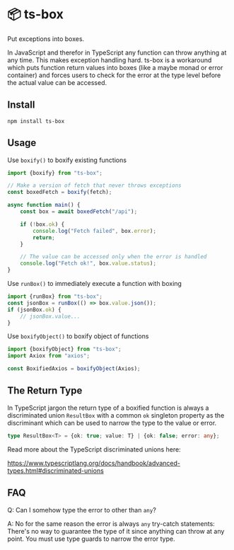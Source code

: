 # 📦 ts-box

Put exceptions into boxes.

In JavaScript and therefor in TypeScript any function can throw anything at
any time. This makes exception handling hard. ts-box is a workaround which
puts function return values into boxes (like a maybe monad or error
container) and forces users to check for the error at the type level before
the actual value can be accessed.

## Install

    npm install ts-box

## Usage

Use `boxify()` to boxify existing functions

```ts
import {boxify} from "ts-box";

// Make a version of fetch that never throws exceptions
const boxedFetch = boxify(fetch);

async function main() {
    const box = await boxedFetch("/api");

    if (!box.ok) {
        console.log("Fetch failed", box.error);
        return;
    }

    // The value can be accessed only when the error is handled
    console.log("Fetch ok!", box.value.status);
}
```

Use `runBox()` to immediately execute a function with boxing

```ts
import {runBox} from "ts-box";
const jsonBox = runBox(() => box.value.json());
if (jsonBox.ok) {
    // jsonBox.value...
}
```

Use `boxifyObject()` to boxify object of functions

```ts
import {boxifyObject} from "ts-box";
import Axiox from "axios";

const BoxifiedAxios = boxifyObject(Axios);
```

## The Return Type

In TypeScript jargon the return type of a boxified function is always a
discriminated union `ResultBox` with a common `ok` singleton property as the
discriminant which can be used to narrow the type to the value or error.

```ts
type ResultBox<T> = {ok: true; value: T} | {ok: false; error: any};
```

Read more about the TypeScript discriminated unions here:

<https://www.typescriptlang.org/docs/handbook/advanced-types.html#discriminated-unions>

## FAQ

Q: Can I somehow type the error to other than `any`?

A: No for the same reason the error is always `any` try-catch statements:
There's no way to guarantee the type of it since anything can throw at any
point. You must use type guards to narrow the error type.
